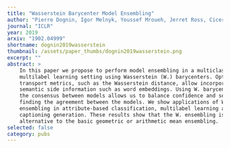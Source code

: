 ```yaml
---
title: "Wasserstein Barycenter Model Ensembling"
author: "Pierre Dognin, Igor Melnyk, Youssef Mroueh, Jerret Ross, Cicero Dos Santos, Tom Sercu"
journal: "ICLR"
year: 2019
arxiv: "1902.04999"
shortname: dognin2019wasserstein
thumbnail: /assets/paper_thumbs/dognin2019wasserstein.png
excerpt: ""
abstract: >
    In this paper we propose to perform model ensembling in a multiclass or a
    multilabel learning setting using Wasserstein (W.) barycenters. Optimal
    transport metrics, such as the Wasserstein distance, allow incorporating
    semantic side information such as word embeddings. Using W. barycenters to find
    the consensus between models allows us to balance confidence and semantics in
    finding the agreement between the models. We show applications of Wasserstein
    ensembling in attribute-based classification, multilabel learning and image
    captioning generation. These results show that the W. ensembling is a viable
    alternative to the basic geometric or arithmetic mean ensembling.
selected: false
category: pubs
---
```

